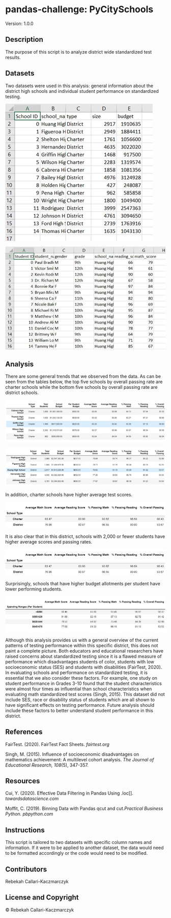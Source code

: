pandas-challenge: PyCitySchools
======================================================
Version: 1.0.0

Description
---------------
The purpose of this script is to analyze district wide standardized test results. 

## Datasets
Two datasets were used in this analysis: general information about the district high schools and individual student performance on standardized testing.

![alt text](https://github.com/rebekahcallkacz/pandas-challenge/blob/master/PyCitySchools/Images/school_data.jpg "School Information")

![alt text](https://github.com/rebekahcallkacz/pandas-challenge/blob/master/PyCitySchools/Images/student_data.jpg "Student Test Scores")

## Analysis

There are some general trends that we observed from the data. As can be seen from the tables below, the top five schools by overall passing rate are charter schools while the bottom five schools by overall passing rate are district schools.

![alt text](https://github.com/rebekahcallkacz/pandas-challenge/blob/master/PyCitySchools/Images/top_5_schools.jpg "Top 5 Schools by % Overall Passing")

![alt text](https://github.com/rebekahcallkacz/pandas-challenge/blob/master/PyCitySchools/Images/bottom_5_schools.jpg "Bottom 5 Schools by % Overall Passing")

In addition, charter schools have higher average test scores. 

![alt text](https://github.com/rebekahcallkacz/pandas-challenge/blob/master/PyCitySchools/Images/school_type_passing_rate.jpg "Average Passing Rates by School Type")

It is also clear that in this district, schools with 2,000 or fewer students have higher average scores and passing rates. 

![alt text](https://github.com/rebekahcallkacz/pandas-challenge/blob/master/PyCitySchools/Images/school_type_passing_rate.jpg "Average Scores by School Size")

Surprisingly, schools that have higher budget allotments per student have lower performing students. 

![alt text](https://github.com/rebekahcallkacz/pandas-challenge/blob/master/PyCitySchools/Images/spending_per_student_passing_rates.jpg "Average Scores by Budget Per Student")

Although this analysis provides us with a general overview of the current patterns of testing performance within this specific district, this does not paint a complete picture. Both educators and educational researchers have raised concerns about standardized testing since it is a flawed measure of performance which disadvantages students of color, students with low socioeconomic status (SES) and students with disabilities (FairTest, 2020). In evaluating schools and performance on standardized testing, it is essential that we also consider these factors. For example, one study on student performance in Grades 3-10 found that the student characteristics were almost four times as influential than school characteristics when evaluating math standardized test scores (Singh, 2015). This dataset did not include SES, race or disability status of students which are all shown to have significant effects on testing performance. Future analysis should include these factors to better understand student performance in this district. 

## References
FairTest. (2020). FairTest Fact Sheets. *fairtest.org*

Singh, M. (2015). Influence of socioeconomic disadvantages on mathematics achievement: A multilevel cohort analysis. *The Journal of Educational Research, 108*(5), 347-357.

## Resources
Cui, Y. (2020). Effective Data Filtering in Pandas Using .loc[]. *towardsdatascience.com*

Moffit, C. (2019). Binning Data with Pandas qcut and cut.*Practical Business Python. pbpython.com*

Instructions
----------------
This script is tailored to two datasets with specific column names and information. If it were to be applied to another dataset, the data would need to be formatted accordingly or the code would need to be modified.

Contributors
----------------
Rebekah Callari-Kaczmarczyk

License and Copyright
--------------------------
&copy; Rebekah Callari-Kaczmarczyk